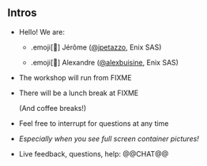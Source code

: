 ## Intros

- Hello! We are:

   - .emoji[🐳] Jérôme ([@jpetazzo](https://twitter.com/jpetazzo), Enix SAS)

   - .emoji[🚁] Alexandre ([@alexbuisine](https://twitter.com/alexbuisine), Enix SAS)

- The workshop will run from FIXME

- There will be a lunch break at FIXME

  (And coffee breaks!)

- Feel free to interrupt for questions at any time

- *Especially when you see full screen container pictures!*

- Live feedback, questions, help: @@CHAT@@
